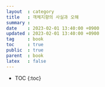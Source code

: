 ```yaml
---
layout  : category
title   : 객체지향의 사실과 오해
summary : 
date    : 2023-02-01 13:40:00 +0900
updated : 2023-02-01 13:40:00 +0900
tag     : book
toc     : true
public  : true
parent  : book
latex   : false
---
```


* TOC
{:toc}

